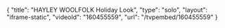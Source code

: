 {
    "title": "HAYLEY WOOLFOLK Holiday Look",
    "type": "solo",
    "layout": "iframe-static",
    "videoId": "160455559",
    "url": "\/tvpembed\/160455559"
}
